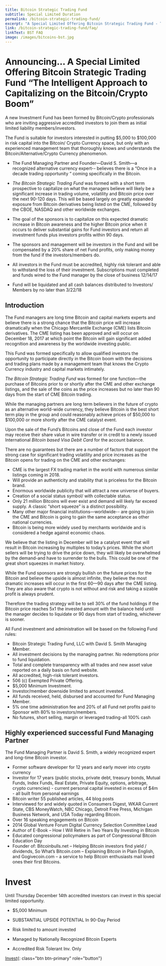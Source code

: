 ```yaml
---
title: Bitcoin Strategic Trading Fund
subtitle: Special Limited Duration
permalink: /bitcoin-strategic-trading-fund/
excerpt: "A Special Limited Offering Bitcoin Strategic Trading Fund - The Intelligent Approach to Capitalizing on the Bitcoin/Crypto Boom"
link: /bitcoin-strategic-trading-fund/faq/
linkText: BST FAQ
image: /images/bitcoins-bst.jpg
---
```


# Announcing… A Special Limited Offering Bitcoin Strategic Trading Fund “The Intelligent Approach to Capitalizing on the Bitcoin/Crypto Boom”

A new Investment Fund has been formed by Bitcoin/Crypto professionals who are inviting aggressive accredited investors to join them as initial limited liability members/investors.

The Fund is suitable for investors interested in putting $5,000 to $100,000 in risk capital into the Bitcoin/ Crypto Currency space, but only with an experienced management team that thoroughly knows and understands the Bitcoin/Alternative/Crypto Currency phenomenon.

* The Fund Managing Partner and Founder—David S. Smith—a recognized alternative currency expert-- believes there is a “Once in a decade trading opportunity “ coming specifically in the Bitcoin.

* *The Bitcoin Strategic Trading Fund* was formed with a short term prospective to capitalize on what the managers believe will likely be a significant increase in trading volume, volatility and Bitcoin price over the next 90-120 days. This will be based largely on greatly expanded exposure from Bitcoin derivatives being listed on the CME, followed by the CBOE, NASDAQ and other worldwide exchanges.

* The goal of the sponsors is to capitalize on this expected dramatic increase in Bitcoin awareness and the higher Bitcoin price when it occurs to deliver substantial gains for Fund investors and return all investment funds plus investors profits within 90 days.

* The sponsors and management will be investors in the Fund and will be compensated by a 20% share of net Fund profits, only making money from the fund if the investors/members do.

* All investors in the Fund must be accredited, highly risk tolerant and able to withstand the loss of their investment. Subscriptions must completed and funds wired to the Fund manager by the close of business 12/14/17

* Fund will be liquidated and all cash balances distributed to Investors/ Members by no later than 3/22/18

## Introduction

The Fund managers are long time Bitcoin and capital markets experts and believe there is a strong chance that the Bitcoin price will increase dramatically when the Chicago Mercantile Exchange (CME) lists Bitcoin derivatives. The CME listing has been approved and will occur on December 18, 2017 at which point the Bitcoin will gain significant added recognition and awareness by the worldwide investing public.

This Fund was formed specifically to allow qualified investors the opportunity to participate directly in the Bitcoin boom with the decisions and trading plans made by a management team that knows the Crypto Currency industry and capital markets intimately.

*The Bitcoin Strategic Trading Fund* was formed for one function—the purchase of Bitcoins prior to or shortly after the CME and other exchange listings, and the sale of the coins as the price increases but no later than 90 days from the start of CME Bitcoin trading.

While the managing partners are long term believers in the future of crypto as an alternative world-wide currency, they believe Bitcoin is the best short term play in the group and could reasonably achieve prices of $50,000 to $100,000 or more shortly after the CME catalyst event.

Upon the sale of the Fund’s Bitcoins and close of the Fund each investor may receive their share value in wire transfer or in credit to a newly issued International *Bitcoin based Visa Debit Card* for the account balance.

There are no guarantees but there are a number of factors that support the strong case for significant trading volatility and price increases as the Bitcoin opens for trading on the CME and other exchanges:

* CME is the largest FX trading market in the world with numerous similar listings coming in 2018.
* Will provide an authenticity and stability that is priceless for the Bitcoin brand.
* Enormous worldwide publicity that will attract a new universe of buyers.
* Creation of a social status symbol/ with collectable status.
* Only 21 million Bitcoins will ever exist and demand will likely far exceed supply. A classic “short squeeze” is a distinct possibility.
* Many other major financial institutions—worldwide-- are going to join the CME and Bitcoin is going to gain the same acceptance as other national currencies.
* Bitcoin is being more widely used by merchants worldwide and is considered a hedge against economic chaos.

We believe that the listing in December will be a catalyst event that will result in Bitcoin increasing by multiples to today’s prices. While the short sellers will be trying to drive the price down, they will likely be overwhelmed by the demand-and have to surrender to the bulls.  This could be one of the great short squeezes in market history.

While the Fund sponsors are strongly bullish on the future prices for the Bitcoin and believe the upside is almost infinite, they believe the most dramatic increases will occur in the first 60—90 days after the CME listing. They are also aware that crypto is not without and risk and taking a sizable profit is always prudent. 

Therefore the trading strategy will be to sell 30% of the fund holdings if the Bitcoin price reaches 5x1 the invested amount with the balance held until the manager decides to liquidate or 90 days from start of trading, whichever is sooner.

All Fund investment and administration will be based on the following Fund rules:

* Bitcoin Strategic Trading Fund, LLC with David S. Smith Managing Member.
* All investment decisions by the managing partner. No redemptions prior to fund liquidation.
* Total and complete transparency with all trades and new asset value reported on a daily basis on fund website.
* All accredited, high-risk tolerant investors.
* 506 (c) Exempted Private Offering.
* $5,000 Minimum Investment. 
* Investor/member downside limited to amount invested. 
* All funds received, held, disbursed and accounted for Fund Managing Member.
* 5% one time administration fee and 20% of all Fund net profits paid to Sponsor with 80% to investors/members.
* No futures, short selling, margin or leveraged trading-all 100% cash

## Highly experienced successful Fund Managing Partner

The Fund Managing Partner is David S. Smith, a widely recognized expert and long-time Bitcoin investor.

* Former software developer for 12 years and early mover into crypto currency 
* Investor for 17 years (public stocks, private debt, treasury bonds, Mutual Funds, Index Funds, Real Estate, Private Equity, options, arbitrage, crypto currencies) - current personal capital invested in excess of $4m - all built from personal earnings
* Bitcoin writer 55 published articles, 44 blog posts
* Interviewed for and widely quoted in Consumers Digest, WKAR Current State, CBS MoneyWatch, NBC Chicago, Detroit Free Press, Michigan Business Network, and USA Today regarding Bitcoin.
* Over 16 speaking engagements on Bitcoin
* 2014 Global Venture Forum Digital Currency Selection Committee Lead
* Author of E-Book – How I Will Retire in Two Years By Investing in Bitcoin
* Educated congressional policymakers as part of Congressional Bitcoin Education Day
* Founder of: Bitcoinbulls.net – Helping Bitcoin investors find yield / dividends, So What’s Bitcoin.com – Explaining Bitcoin in Plain English, and Gogivecoin.com – a service to help Bitcoin enthusiasts mail loved ones their first Bitcoins.

# Invest

Until Thursday December 14th accredited investors can invest in this special limited opportunity.

* $5,000 Minimum
* SUBSTANTIAL UPSIDE POTENTIAL In 90-Day Period 
* Risk limited to amount invested
* Managed by Nationally Recognized Bitcoin Experts

* Accredited Risk Tolerant Inv. Only

[Invest](https://goo.gl/forms/4js0mb9R8BoaQ2zp1){: class="btn btn-primary" role="button"}